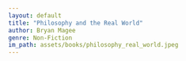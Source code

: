 ```yaml
---
layout: default
title: "Philosophy and the Real World"
author: Bryan Magee
genre: Non-Fiction
im_path: assets/books/philosophy_real_world.jpeg
---
```

